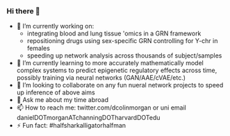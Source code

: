 ### Hi there 👋


- 🔭 I’m currently working on:
  - integrating blood and lung tissue 'omics in a GRN framework
  - repositioning drugs using sex-specific GRN controlling for Y-chr in females
  - speeding up network analysis across thousands of subject/samples
- 🌱 I’m currently learning to more accurately mathematically model complex systems to predict epigenetic regulatory effects across time, possibly training via neural networks (GAN/AAE/cVAE/etc.)
- 👯 I’m looking to collaborate on any fun nueral network projects to speed up inference of above aims
- 💬 Ask me about my time abroad
- 📫 How to reach me: twitter.com/dcolinmorgan or uni email danielDOTmorganATchanningDOTharvardDOTedu
- ⚡ Fun fact: #halfsharkalligatorhalfman

